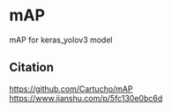 # mAP
mAP for keras_yolov3 model
## Citation
https://github.com/Cartucho/mAP<br>https://www.jianshu.com/p/5fc130e0bc6d
